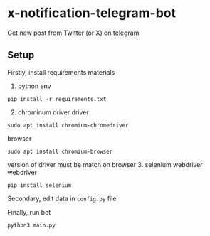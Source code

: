 # x-notification-telegram-bot
Get new post from Twitter (or X) on telegram


## Setup
Firstly, install requirements materials

1. python env
```
pip install -r requirements.txt
```
2. chrominum driver
driver
```
sudo apt install chromium-chromedriver
```
browser
```
sudo apt install chromium-browser
```

version of driver must be match on browser
3. selenium webdriver
webdriver
```
pip install selenium
```


Secondary, edit data in `config.py` file

Finally, run bot

```
python3 main.py
```



